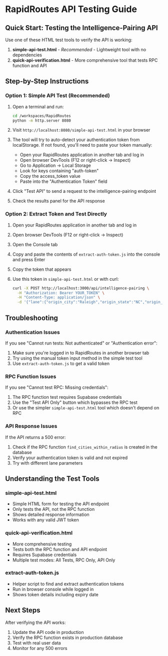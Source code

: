 # RapidRoutes API Testing Guide

## Quick Start: Testing the Intelligence-Pairing API

Use one of these HTML test tools to verify the API is working:

1. **simple-api-test.html** - *Recommended* - Lightweight tool with no dependencies
2. **quick-api-verification.html** - More comprehensive tool that tests RPC function and API

## Step-by-Step Instructions

### Option 1: Simple API Test (Recommended)

1. Open a terminal and run:

   ```bash
   cd /workspaces/RapidRoutes
   python -m http.server 8080
   ```

2. Visit `http://localhost:8080/simple-api-test.html` in your browser

3. The tool will try to auto-detect your authentication token from localStorage.
   If not found, you'll need to paste your token manually:
   
   - Open your RapidRoutes application in another tab and log in
   - Open browser DevTools (F12 or right-click → Inspect)
   - Go to Application → Local Storage
   - Look for keys containing "auth-token"
   - Copy the access_token value
   - Paste into the "Authentication Token" field

4. Click "Test API" to send a request to the intelligence-pairing endpoint

5. Check the results panel for the API response

### Option 2: Extract Token and Test Directly

1. Open your RapidRoutes application in another tab and log in

2. Open browser DevTools (F12 or right-click → Inspect)

3. Open the Console tab

4. Copy and paste the contents of `extract-auth-token.js` into the console and press Enter

5. Copy the token that appears

6. Use this token in `simple-api-test.html` or with curl:

   ```bash
   curl -X POST http://localhost:3000/api/intelligence-pairing \
     -H "Authorization: Bearer YOUR_TOKEN" \
     -H "Content-Type: application/json" \
     -d '{"lane":{"origin_city":"Raleigh","origin_state":"NC","origin_zip":"27601","dest_city":"Charlotte","dest_state":"NC","dest_zip":"28202","equipment_code":"V","weight_lbs":40000}}'
   ```

## Troubleshooting

### Authentication Issues

If you see "Cannot run tests: Not authenticated" or "Authentication error":

1. Make sure you're logged in to RapidRoutes in another browser tab
2. Try using the manual token input method in the simple test tool
3. Use `extract-auth-token.js` to get a valid token

### RPC Function Issues

If you see "Cannot test RPC: Missing credentials":

1. The RPC function test requires Supabase credentials
2. Use the "Test API Only" button which bypasses the RPC test
3. Or use the simpler `simple-api-test.html` tool which doesn't depend on RPC

### API Response Issues

If the API returns a 500 error:

1. Check if the RPC function `find_cities_within_radius` is created in the database
2. Verify your authentication token is valid and not expired
3. Try with different lane parameters

## Understanding the Test Tools

### simple-api-test.html

- Simple HTML form for testing the API endpoint
- Only tests the API, not the RPC function
- Shows detailed response information
- Works with any valid JWT token

### quick-api-verification.html

- More comprehensive testing
- Tests both the RPC function and API endpoint
- Requires Supabase credentials
- Multiple test modes: All Tests, RPC Only, API Only

### extract-auth-token.js

- Helper script to find and extract authentication tokens
- Run in browser console while logged in
- Shows token details including expiry date

## Next Steps

After verifying the API works:

1. Update the API code in production
2. Verify the RPC function exists in production database
3. Test with real user data
4. Monitor for any 500 errors
